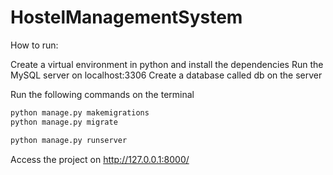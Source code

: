 # HostelManagementSystem

How to run:

Create a virtual environment in python and install the dependencies
Run the MySQL server on localhost:3306
Create a database called db on the server

Run the following commands on the terminal
```bash
python manage.py makemigrations
python manage.py migrate

python manage.py runserver
```
Access the project on http://127.0.0.1:8000/
